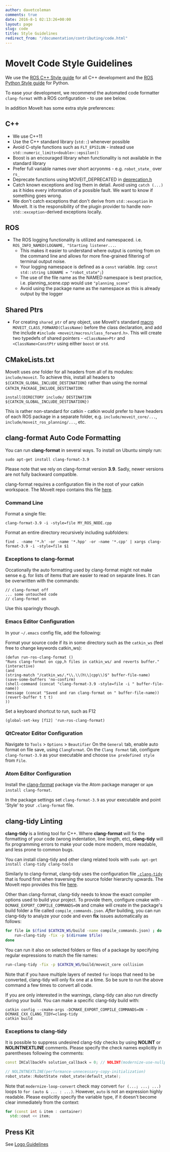 ```yaml
---
author: davetcoleman
comments: true
date: 2016-8-1 02:13:26+00:00
layout: page
slug: code
title: Style Guidelines
redirect_from: "/documentation/contributing/code.html"
---
```


# MoveIt Code Style Guidelines

We use the [ROS C++ Style guide](http://wiki.ros.org/CppStyleGuide) for all C++ development and the [ROS Python Style guide](http://wiki.ros.org/PyStyleGuide) for Python.

To ease your development, we recommend the automated code formatter ``clang-format`` with a ROS configuration - to use see below.

In addition MoveIt has some extra style preferences:

## C++

 - We use C++11
 - Use the C++ standard library (``std::``) whenever possible
 - Avoid C-style functions such as ``FLT_EPSILON`` - instead use ``std::numeric_limits<double>::epsilon()``
 - Boost is an encouraged library when functionality is not available in the standard library
 - Prefer full variable names over short acryonms - e.g. ``robot_state_`` over ``rs_``
 - Deprecate functions using MOVEIT_DEPRECATED in [deprecation.h](https://github.com/ros-planning/moveit/blob/master/moveit_core/macros/include/moveit/macros/deprecation.h)
 - Catch known exceptions and log them in detail. Avoid using ``catch (...)`` as it hides every information of a possible fault. We want to know if something goes wrong.
 - We don't catch exceptions that don't derive from ``std::exception`` in MoveIt. It is the responsibility of the plugin provider to handle non-``std::exception``-derived exceptions locally.

## ROS

 - The ROS logging functionality is utilized and namespaced. i.e. ``ROS_INFO_NAMED(LOGNAME, "Starting listener...``.
   - This makes it easier to understand where output is coming from on the command line and allows for more fine-grained filtering of terminal output noise.
   - Your logging namespace is defined as a ``const`` variable. (eg: ``const std::string LOGNAME = "robot_state";``)
   - The use of the file name as the NAMED namespace is best practice, i.e. planning_scene.cpp would use ``"planning_scene"``
   - Avoid using the package name as the namespace as this is already output by the logger

## Shared Ptrs

 - For creating ``shared_ptr`` of any object, use MoveIt's standard [macro](https://github.com/ros-planning/moveit/blob/master/moveit_core/macros/include/moveit/macros/class_forward.h) ``MOVEIT_CLASS_FORWARD(ClassName)`` before the class declaration, and add the include ``#include <moveit/macros/class_forward.h>``. This will create two typedefs of shared pointers - ``<ClassName>Ptr`` and ``<ClassName>ConstPtr`` using either ``boost`` or ``std``.

## CMakeLists.txt

MoveIt uses *one* folder for all headers from all of its modules: ``include/moveit``. To achieve this, install all headers to `${CATKIN_GLOBAL_INCLUDE_DESTINATION}` rather than using the normal `CATKIN_PACKAGE_INCLUDE_DESTINATION`:

    install(DIRECTORY include/ DESTINATION ${CATKIN_GLOBAL_INCLUDE_DESTINATION})

This is rather non-standard for catkin - catkin would prefer to have headers of each ROS package in a separate folder,
e.g. `include/moveit_core/...`, `include/moveit_ros_planning/...`, etc.

## clang-format Auto Code Formatting

You can run **clang-format** in several ways. To install on Ubuntu simply run:

    sudo apt-get install clang-format-3.9

Please note that we rely on clang-format version **3.9**. Sadly, newer versions are not fully backward compatible.

clang-format requires a configuration file in the root of your catkin workspace. The MoveIt repo contains this file [here](https://github.com/ros-planning/moveit/blob/master/.clang-format).

### Command Line

Format a single file:

    clang-format-3.9 -i -style=file MY_ROS_NODE.cpp

Format an entire directory recursively including subfolders:

    find . -name '*.h' -or -name '*.hpp' -or -name '*.cpp' | xargs clang-format-3.9 -i -style=file $1

### Exceptions to clang-format

Occationally the auto formatting used by clang-format might not make sense e.g. for lists of items that are easier to read on separate lines. It can be overwritten with the commands:

    // clang-format off
    ... some untouched code
    // clang-format on

Use this sparingly though.

### Emacs Editor Configuration

In your ``~/.emacs`` config file, add the following:

Format your source code if its in some directory such as the ``catkin_ws`` (feel free to change keywords catkin_ws):

```
(defun run-ros-clang-format ()
"Runs clang-format on cpp,h files in catkin_ws/ and reverts buffer."
(interactive)
(and
(string-match "/catkin_ws/.*\\.\\(h\\|cpp\\)$" buffer-file-name)
(save-some-buffers 'no-confirm)
(shell-command (concat "clang-format-3.9 -style=file -i " buffer-file-name))
(message (concat "Saved and ran clang-format on " buffer-file-name))
(revert-buffer t t t)
))
```

Set a keyboard shortcut to run, such as F12

    (global-set-key [f12] 'run-ros-clang-format)

### QtCreator Editor Configuration

Navigate to ``Tools`` > ``Options`` > ``Beautifier``
On the ``General`` tab, enable auto format on file save, using ``ClangFormat``.
On the ``Clang Format`` tab, configure ``clang-format-3.9`` as your executable and choose ``Use predefined style`` from ``File``.

### Atom Editor Configuration

Install the [clang-format](https://atom.io/packages/clang-format) package via the Atom package manager or ``apm install clang-format``.

In the package settings set ``clang-format-3.9`` as your executable and point 'Style' to your ``.clang-format`` file.

## clang-tidy Linting

**clang-tidy** is a linting tool for C++. Where **clang-format** will fix the formatting of your code
(wrong indentation, line length, etc), **clang-tidy** will fix programming errors to make your code
more modern, more readable, and less prone to common bugs.

You can install clang-tidy and other clang related tools with
`sudo apt-get install clang-tidy clang-tools`

Similarly to clang-format, clang-tidy uses the configuration file [``.clang-tidy``](https://github.com/ros-planning/moveit/blob/master/.clang-tidy) that is found first when traversing the source folder hierarchy upwards. The MoveIt repo provides this file [here](https://github.com/ros-planning/moveit/blob/master/.clang-tidy).


Other than clang-format, clang-tidy needs to know the exact compiler options used to build your project.
To provide them, configure cmake with ``-DCMAKE_EXPORT_COMPILE_COMMANDS=ON`` and cmake will create in the package's build
folder a file called ``compile_commands.json``. _After_ building, you can run clang-tidy to analyze your code and even
**fix** issues automatically as follows:

```sh
for file in $(find $CATKIN_WS/build -name compile_commands.json) ; do
	run-clang-tidy -fix -p $(dirname $file)
done
```

You can run it also on selected folders or files of a package by specifying regular expressions to match the file names:
```sh
run-clang-tidy -fix -p $CATKIN_WS/build/moveit_core collision
```

Note that if you have multiple layers of nested ``for`` loops that need to be converted, clang-tidy
will only fix one at a time. So be sure to run the above command a few times to convert all code.

If you are only interested in the warnings, clang-tidy can also run directly during your build.
You can make a specific clang-tidy build with:
```
catkin config --cmake-args -DCMAKE_EXPORT_COMPILE_COMMANDS=ON -DCMAKE_CXX_CLANG_TIDY=clang-tidy
catkin build
```

### Exceptions to clang-tidy

It is possible to suppress undesired clang-tidy checks by using **NOLINT** or **NOLINTNEXTLINE** comments. Please specify the check names explicitly in parentheses following the comments:
```c++
const IKCallbackFn solution_callback = 0; // NOLINT(modernize-use-nullptr)

// NOLINTNEXTLINE(performance-unnecessary-copy-initialization)
robot_state::RobotState robot_state(default_state);
```
Note that `modernize-loop-convert` check may convert `for (...; ...; ...)` loops to `for (auto & ... : ...)`.
However, `auto` is not an expression highly readable.
Please explicitly specify the variable type, if it doesn't become clear immediately from the context:
```c++
for (const int & item : container)
  std::cout << item;
```
## Press Kit

See [Logo Guidelines](/about/press_kit)
